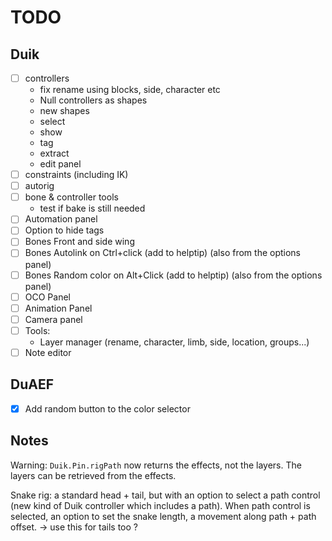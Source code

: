 # TODO

## Duik

- [ ] controllers
    - fix rename using blocks, side, character etc
    - Null controllers as shapes
    - new shapes
    - select
    - show
    - tag
    - extract
    - edit panel
- [ ] constraints (including IK)
- [ ] autorig
- [ ] bone & controller tools
    - test if bake is still needed
- [ ] Automation panel
- [ ] Option to hide tags
- [ ] Bones Front and side wing
- [ ] Bones Autolink on Ctrl+click (add to helptip) (also from the options panel)
- [ ] Bones Random color on Alt+Click (add to helptip) (also from the options panel)
- [ ] OCO Panel
- [ ] Animation Panel
- [ ] Camera panel
- [ ] Tools:
    - Layer manager (rename, character, limb, side, location, groups...)
- [ ] Note editor

## DuAEF

- [x] Add random button to the color selector

## Notes

Warning: `Duik.Pin.rigPath` now returns the effects, not the layers. The layers can be retrieved from the effects.

Snake rig: a standard head + tail, but with an option to select a path control (new kind of Duik controller which includes a path). When path control is selected, an option to set the snake length, a movement along path + path offset.
-> use this for tails too ?